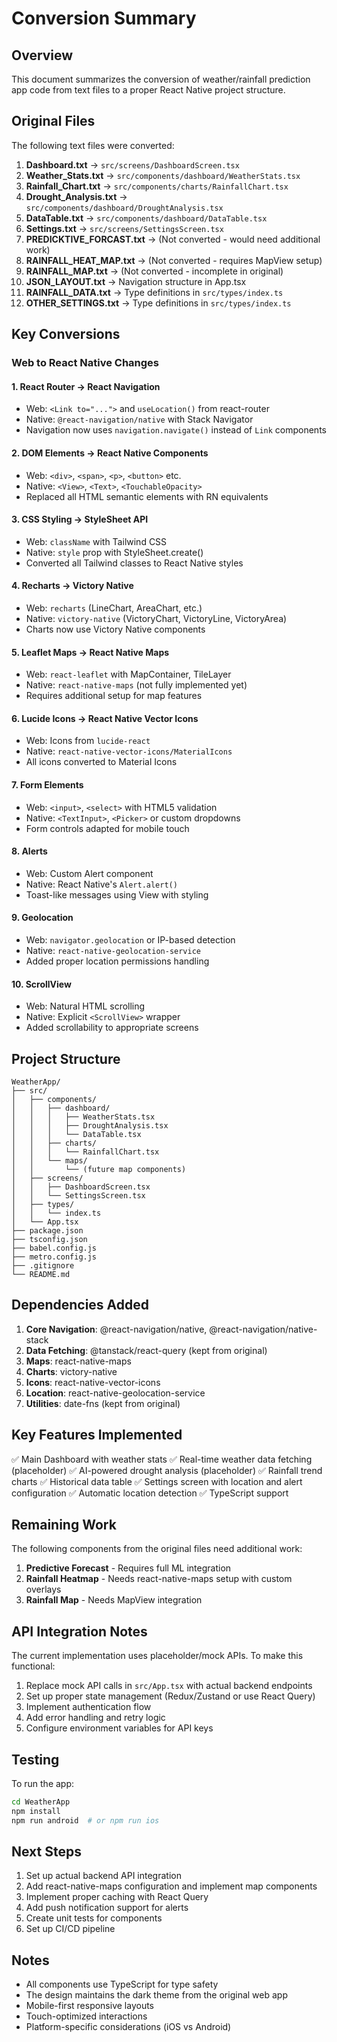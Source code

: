 # Conversion Summary

## Overview
This document summarizes the conversion of weather/rainfall prediction app code from text files to a proper React Native project structure.

## Original Files
The following text files were converted:

1. **Dashboard.txt** → `src/screens/DashboardScreen.tsx`
2. **Weather_Stats.txt** → `src/components/dashboard/WeatherStats.tsx`
3. **Rainfall_Chart.txt** → `src/components/charts/RainfallChart.tsx`
4. **Drought_Analysis.txt** → `src/components/dashboard/DroughtAnalysis.tsx`
5. **DataTable.txt** → `src/components/dashboard/DataTable.tsx`
6. **Settings.txt** → `src/screens/SettingsScreen.tsx`
7. **PREDICKTIVE_FORCAST.txt** → (Not converted - would need additional work)
8. **RAINFALL_HEAT_MAP.txt** → (Not converted - requires MapView setup)
9. **RAINFALL_MAP.txt** → (Not converted - incomplete in original)
10. **JSON_LAYOUT.txt** → Navigation structure in App.tsx
11. **RAINFALL_DATA.txt** → Type definitions in `src/types/index.ts`
12. **OTHER_SETTINGS.txt** → Type definitions in `src/types/index.ts`

## Key Conversions

### Web to React Native Changes

#### 1. React Router → React Navigation
- Web: `<Link to="...">` and `useLocation()` from react-router
- Native: `@react-navigation/native` with Stack Navigator
- Navigation now uses `navigation.navigate()` instead of `Link` components

#### 2. DOM Elements → React Native Components
- Web: `<div>`, `<span>`, `<p>`, `<button>` etc.
- Native: `<View>`, `<Text>`, `<TouchableOpacity>`
- Replaced all HTML semantic elements with RN equivalents

#### 3. CSS Styling → StyleSheet API
- Web: `className` with Tailwind CSS
- Native: `style` prop with StyleSheet.create()
- Converted all Tailwind classes to React Native styles

#### 4. Recharts → Victory Native
- Web: `recharts` (LineChart, AreaChart, etc.)
- Native: `victory-native` (VictoryChart, VictoryLine, VictoryArea)
- Charts now use Victory Native components

#### 5. Leaflet Maps → React Native Maps
- Web: `react-leaflet` with MapContainer, TileLayer
- Native: `react-native-maps` (not fully implemented yet)
- Requires additional setup for map features

#### 6. Lucide Icons → React Native Vector Icons
- Web: Icons from `lucide-react`
- Native: `react-native-vector-icons/MaterialIcons`
- All icons converted to Material Icons

#### 7. Form Elements
- Web: `<input>`, `<select>` with HTML5 validation
- Native: `<TextInput>`, `<Picker>` or custom dropdowns
- Form controls adapted for mobile touch

#### 8. Alerts
- Web: Custom Alert component
- Native: React Native's `Alert.alert()`
- Toast-like messages using View with styling

#### 9. Geolocation
- Web: `navigator.geolocation` or IP-based detection
- Native: `react-native-geolocation-service`
- Added proper location permissions handling

#### 10. ScrollView
- Web: Natural HTML scrolling
- Native: Explicit `<ScrollView>` wrapper
- Added scrollability to appropriate screens

## Project Structure

```
WeatherApp/
├── src/
│   ├── components/
│   │   ├── dashboard/
│   │   │   ├── WeatherStats.tsx
│   │   │   ├── DroughtAnalysis.tsx
│   │   │   └── DataTable.tsx
│   │   ├── charts/
│   │   │   └── RainfallChart.tsx
│   │   └── maps/
│   │       └── (future map components)
│   ├── screens/
│   │   ├── DashboardScreen.tsx
│   │   └── SettingsScreen.tsx
│   ├── types/
│   │   └── index.ts
│   └── App.tsx
├── package.json
├── tsconfig.json
├── babel.config.js
├── metro.config.js
├── .gitignore
└── README.md
```

## Dependencies Added

1. **Core Navigation**: @react-navigation/native, @react-navigation/native-stack
2. **Data Fetching**: @tanstack/react-query (kept from original)
3. **Maps**: react-native-maps
4. **Charts**: victory-native
5. **Icons**: react-native-vector-icons
6. **Location**: react-native-geolocation-service
7. **Utilities**: date-fns (kept from original)

## Key Features Implemented

✅ Main Dashboard with weather stats
✅ Real-time weather data fetching (placeholder)
✅ AI-powered drought analysis (placeholder)
✅ Rainfall trend charts
✅ Historical data table
✅ Settings screen with location and alert configuration
✅ Automatic location detection
✅ TypeScript support

## Remaining Work

The following components from the original files need additional work:

1. **Predictive Forecast** - Requires full ML integration
2. **Rainfall Heatmap** - Needs react-native-maps setup with custom overlays
3. **Rainfall Map** - Needs MapView integration

## API Integration Notes

The current implementation uses placeholder/mock APIs. To make this functional:

1. Replace mock API calls in `src/App.tsx` with actual backend endpoints
2. Set up proper state management (Redux/Zustand or use React Query)
3. Implement authentication flow
4. Add error handling and retry logic
5. Configure environment variables for API keys

## Testing

To run the app:
```bash
cd WeatherApp
npm install
npm run android  # or npm run ios
```

## Next Steps

1. Set up actual backend API integration
2. Add react-native-maps configuration and implement map components
3. Implement proper caching with React Query
4. Add push notification support for alerts
5. Create unit tests for components
6. Set up CI/CD pipeline

## Notes

- All components use TypeScript for type safety
- The design maintains the dark theme from the original web app
- Mobile-first responsive layouts
- Touch-optimized interactions
- Platform-specific considerations (iOS vs Android)


